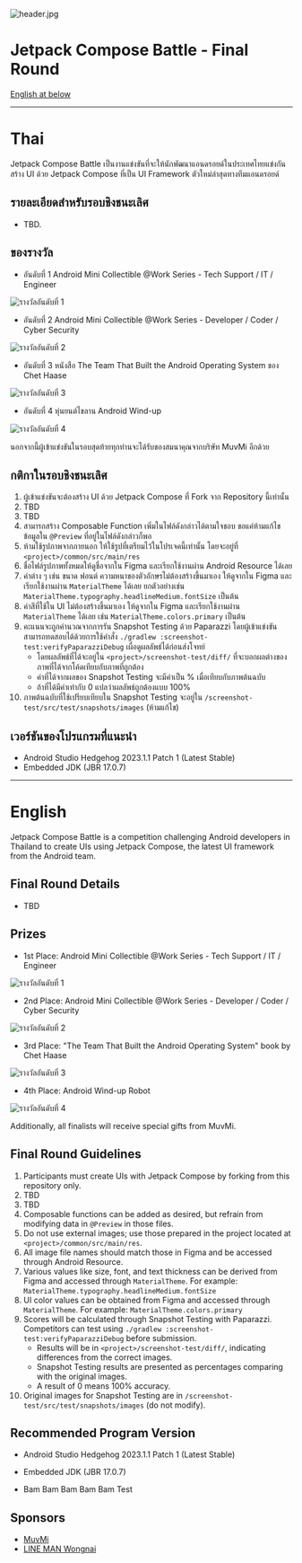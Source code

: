 ![header.jpg](images%2Fheader.jpg)

# Jetpack Compose Battle - Final Round
[English at below](#english)

---

# Thai

Jetpack Compose Battle เป็นงานแข่งขันที่จะให้นักพัฒนาแอนดรอยด์ในประเทศไทยแข่งกันสร้าง UI ด้วย Jetpack Compose ที่เป็น UI Framework ตัวใหม่ล่าสุดทางทีมแอนดรอยด์

## รายละเอียดสำหรับรอบชิงชนะเลิศ
* TBD.

## ของรางวัล
* อันดับที่ 1 Android Mini Collectible @Work Series - Tech Support / IT / Engineer

![รางวัลอันดับที่ 1](images%2Fprize_first.png)

* อันดับที่ 2 Android Mini Collectible @Work Series - Developer / Coder / Cyber Security

![รางวัลอันดับที่ 2](images%2Fprize_second.png)

* อันดับที่ 3 หนังสือ The Team That Built the Android Operating System ของ Chet Haase

![รางวัลอันดับที่ 3](images%2Fprize_third.png)

* อันดับที่ 4 หุ่นยนต์ไขลาน Android Wind-up

![รางวัลอันดับที่ 4](images%2Fprize_fourth.png)

นอกจากนี้ผู้เข้าแข่งขันในรอบสุดท้ายทุกท่านจะได้รับของสมนาคุณจากบริษัท MuvMi อีกด้วย

## กติกาในรอบชิงชนะเลิศ
1. ผู้เข้าแข่งขันจะต้องสร้าง UI ด้วย Jetpack Compose ที่ Fork จาก Repository นี้เท่านั้น
2. TBD
3. TBD
4. สามารถสร้าง Composable Function เพิ่มในไฟล์ดังกล่าวได้ตามใจชอบ ขอแค่ห้ามแก้ไขข้อมูลใน `@Preview` ที่อยู่ในไฟล์ดังกล่าวก็พอ
5. ห้ามใช้รูปภาพจากภายนอก ให้ใช้รูปที่เตรียมไว้ในโปรเจคนี้เท่านั้น โดยจะอยู่ที่ `<project>/common/src/main/res`
6. ชื่อไฟล์รูปภาพทั้งหมดให้ดูชื่อจากใน Figma และเรียกใช้งานผ่าน Android Resource ได้เลย
7. ค่าต่าง ๆ เช่น ขนาด ฟอนต์ ความหนาของตัวอักษรไม่ต้องสร้างขึ้นมาเอง ให้ดูจากใน Figma และเรียกใช้งานผ่าน `MaterialTheme` ได้เลย ยกตัวอย่างเช่น `MaterialTheme.typography.headlineMedium.fontSize` เป็นต้น
8. ค่าสีที่ใช้ใน UI ไม่ต้องสร้างขึ้นมาเอง ให้ดูจากใน Figma และเรียกใช้งานผ่าน `MaterialTheme` ได้เลย เช่น `MaterialTheme.colors.primary` เป็นต้น
9. คะแนนจะถูกคำนวณจากการรัน Snapshot Testing ด้วย Paparazzi โดยผู้เข้าแข่งขันสามารถทดสอบได้ด้วยการใช้คำสั่ง `./gradlew :screenshot-test:verifyPaparazziDebug` เผื่อดูผลลัพธ์ได้ก่อนส่งโจทย์
    * โดยผลลัพธ์ที่ได้จะอยู่ใน `<project>/screenshot-test/diff/` ที่จะบอกผลต่างของภาพที่ได้จากโค้ดเทียบกับภาพที่ถูกต้อง
    * ค่าที่ได้จากผลของ Snapshot Testing จะมีค่าเป็น % เมื่อเทียบกับภาพต้นฉบับ
    * ถ้าที่ได้มีค่าเท่ากับ 0 แปลว่าผลลัพธ์ถูกต้องแบบ 100%
10. ภาพต้นฉบับที่ใช้เปรียบเทียบใน Snapshot Testing จะอยู่ใน `/screenshot-test/src/test/snapshots/images` (ห้ามแก้ไข)

## เวอร์ชันของโปรแกรมที่แนะนำ
* Android Studio Hedgehog 2023.1.1 Patch 1 (Latest Stable)
* Embedded JDK (JBR 17.0.7)

---

# English
Jetpack Compose Battle is a competition challenging Android developers in Thailand to create UIs using Jetpack Compose, the latest UI framework from the Android team.

## Final Round Details
* TBD

## Prizes
* 1st Place: Android Mini Collectible @Work Series - Tech Support / IT / Engineer

![รางวัลอันดับที่ 1](images%2Fprize_first.png)

* 2nd Place: Android Mini Collectible @Work Series - Developer / Coder / Cyber Security

![รางวัลอันดับที่ 2](images%2Fprize_second.png)

* 3rd Place: "The Team That Built the Android Operating System" book by Chet Haase

![รางวัลอันดับที่ 3](images%2Fprize_third.png)

* 4th Place: Android Wind-up Robot

![รางวัลอันดับที่ 4](images%2Fprize_fourth.png)

Additionally, all finalists will receive special gifts from MuvMi.

## Final Round Guidelines
1. Participants must create UIs with Jetpack Compose by forking from this repository only.
2. TBD
3. TBD
4. Composable functions can be added as desired, but refrain from modifying data in `@Preview` in those files.
5. Do not use external images; use those prepared in the project located at `<project>/common/src/main/res`.
6. All image file names should match those in Figma and be accessed through Android Resource.
7. Various values like size, font, and text thickness can be derived from Figma and accessed through `MaterialTheme`. For example: `MaterialTheme.typography.headlineMedium.fontSize`
8. UI color values can be obtained from Figma and accessed through `MaterialTheme`. For example: `MaterialTheme.colors.primary`
9. Scores will be calculated through Snapshot Testing with Paparazzi. Competitors can test using `./gradlew :screenshot-test:verifyPaparazziDebug` before submission.
    * Results will be in `<project>/screenshot-test/diff/`, indicating differences from the correct images.
    * Snapshot Testing results are presented as percentages comparing with the original images.
    * A result of 0 means 100% accuracy.
10. Original images for Snapshot Testing are in `/screenshot-test/src/test/snapshots/images` (do not modify).

## Recommended Program Version
* Android Studio Hedgehog 2023.1.1 Patch 1 (Latest Stable)
* Embedded JDK (JBR 17.0.7)

* Bam Bam Bam Bam Bam Test

## Sponsors
* [MuvMi](https://muvmi.co/)
* [LINE MAN Wongnai](https://lmwn.com/)
